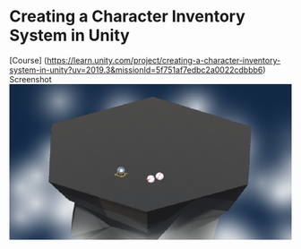 # Creating a Character Inventory System in Unity

[Course] (https://learn.unity.com/project/creating-a-character-inventory-system-in-unity?uv=2019.3&missionId=5f751af7edbc2a0022cdbbb6)
Screenshot
<img src='Screenshot.PNG' align="right" width=960>

